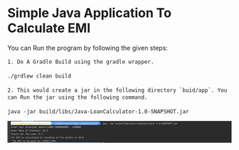 # Simple Java Application To Calculate EMI

You can Run the program by following the given steps: <br />

```
1. Do A Gradle Build using the gradle wrapper.

./grdlew clean build

2. This would create a jar in the following directory `buid/app`. You can Run the jar using the following command.

java -jar build/libs/Java-LoanCalculator-1.0-SNAPSHOT.jar

```

![OutPut](output.png)
